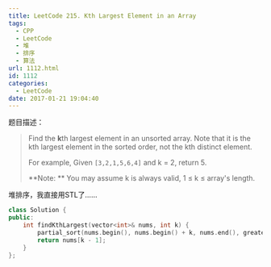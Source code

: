 ```yaml
---
title: LeetCode 215. Kth Largest Element in an Array
tags:
  - CPP
  - LeetCode
  - 堆
  - 排序
  - 算法
url: 1112.html
id: 1112
categories:
  - LeetCode
date: 2017-01-21 19:04:40
---
```

题目描述：

> Find the **k**th largest element in an unsorted array. Note that it is the kth largest element in the sorted order, not the kth distinct element.
>
> For example,
> Given `[3,2,1,5,6,4]` and k = 2, return 5.
>
> **Note: **
> You may assume k is always valid, 1 ≤ k ≤ array's length.

堆排序，我直接用STL了……

```cpp
class Solution {
public:
    int findKthLargest(vector<int>& nums, int k) {
        partial_sort(nums.begin(), nums.begin() + k, nums.end(), greater<int>());
        return nums[k - 1];
    }
};
```

